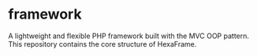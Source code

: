 # framework
A lightweight and flexible PHP framework built with the MVC OOP pattern. This repository contains the core structure of HexaFrame.
